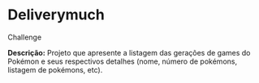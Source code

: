 # Deliverymuch
Challenge

<b>Descrição:</b>
Projeto que apresente a listagem das gerações de games do
Pokémon e seus respectivos detalhes (nome, número de pokémons,
listagem de pokémons, etc).
